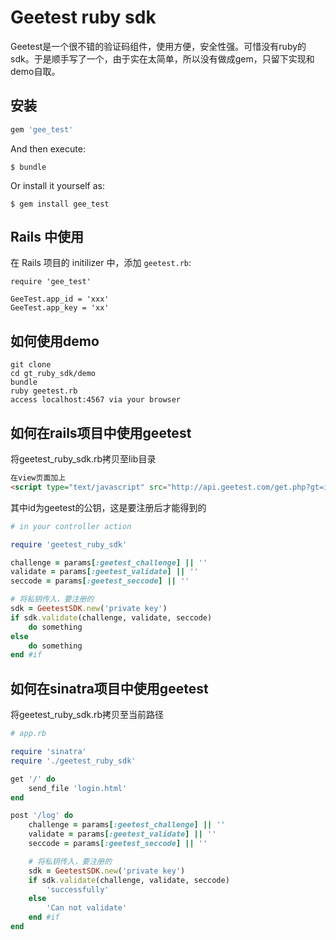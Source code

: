 # Geetest ruby sdk


Geetest是一个很不错的验证码组件，使用方便，安全性强。可惜没有ruby的sdk。于是顺手写了一个，由于实在太简单，所以没有做成gem，只留下实现和demo自取。

## 安装


```ruby
gem 'gee_test'
```

And then execute:

    $ bundle

Or install it yourself as:

    $ gem install gee_test


## Rails 中使用

在 Rails 项目的 initilizer 中，添加 `geetest.rb`:

```
require 'gee_test'

GeeTest.app_id = 'xxx'
GeeTest.app_key = 'xx'
```

## 如何使用demo
  

```
git clone  
cd gt_ruby_sdk/demo
bundle 
ruby geetest.rb
access localhost:4567 via your browser
```

## 如何在rails项目中使用geetest 

将geetest_ruby_sdk.rb拷贝至lib目录

```html
在view页面加上
<script type="text/javascript" src="http://api.geetest.com/get.php?gt=id"></script>
```

其中id为geetest的公钥，这是要注册后才能得到的



```ruby
# in your controller action

require 'geetest_ruby_sdk'

challenge = params[:geetest_challenge] || ''
validate = params[:geetest_validate] || ''
seccode = params[:geetest_seccode] || ''

# 将私钥传入，要注册的
sdk = GeetestSDK.new('private key')
if sdk.validate(challenge, validate, seccode)
	do something
else 
	do something
end #if
```

## 如何在sinatra项目中使用geetest 

将geetest_ruby_sdk.rb拷贝至当前路径

```ruby
# app.rb

require 'sinatra'
require './geetest_ruby_sdk'

get '/' do
	send_file 'login.html'
end

post '/log' do
	challenge = params[:geetest_challenge] || ''
	validate = params[:geetest_validate] || ''
	seccode = params[:geetest_seccode] || ''

	# 将私钥传入，要注册的
	sdk = GeetestSDK.new('private key')
	if sdk.validate(challenge, validate, seccode)
		'successfully'
	else 
		'Can not validate'
	end #if
end
```
  

